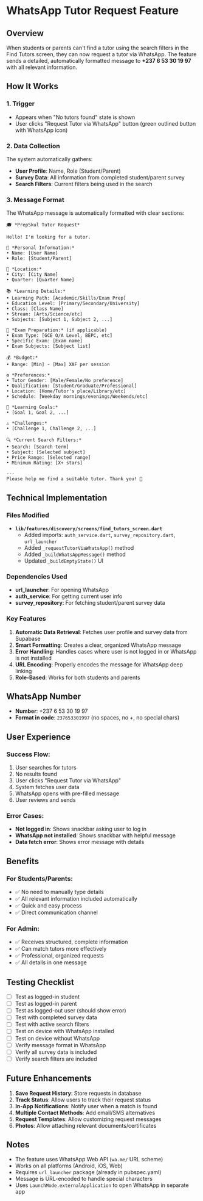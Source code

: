 # WhatsApp Tutor Request Feature

## Overview
When students or parents can't find a tutor using the search filters in the Find Tutors screen, they can now request a tutor via WhatsApp. The feature sends a detailed, automatically formatted message to **+237 6 53 30 19 97** with all relevant information.

## How It Works

### 1. **Trigger**
- Appears when "No tutors found" state is shown
- User clicks "Request Tutor via WhatsApp" button (green outlined button with WhatsApp icon)

### 2. **Data Collection**
The system automatically gathers:
- **User Profile**: Name, Role (Student/Parent)
- **Survey Data**: All information from completed student/parent survey
- **Search Filters**: Current filters being used in the search

### 3. **Message Format**
The WhatsApp message is automatically formatted with clear sections:

```
🎓 *PrepSkul Tutor Request*

Hello! I'm looking for a tutor.

👤 *Personal Information:*
• Name: [User Name]
• Role: [Student/Parent]

📍 *Location:*
• City: [City Name]
• Quarter: [Quarter Name]

📚 *Learning Details:*
• Learning Path: [Academic/Skills/Exam Prep]
• Education Level: [Primary/Secondary/University]
• Class: [Class Name]
• Stream: [Arts/Science/etc]
• Subjects: [Subject 1, Subject 2, ...]

📝 *Exam Preparation:* (if applicable)
• Exam Type: [GCE O/A Level, BEPC, etc]
• Specific Exam: [Exam name]
• Exam Subjects: [Subject list]

💰 *Budget:*
• Range: [Min] - [Max] XAF per session

⚙️ *Preferences:*
• Tutor Gender: [Male/Female/No preference]
• Qualification: [Student/Graduate/Professional]
• Location: [Home/Tutor's place/Library/etc]
• Schedule: [Weekday mornings/evenings/Weekends/etc]

🎯 *Learning Goals:*
• [Goal 1, Goal 2, ...]

⚠️ *Challenges:*
• [Challenge 1, Challenge 2, ...]

🔍 *Current Search Filters:*
• Search: [Search term]
• Subject: [Selected subject]
• Price Range: [Selected range]
• Minimum Rating: [X+ stars]

---
Please help me find a suitable tutor. Thank you! 🙏
```

## Technical Implementation

### Files Modified
- **`lib/features/discovery/screens/find_tutors_screen.dart`**
  - Added imports: `auth_service.dart`, `survey_repository.dart`, `url_launcher`
  - Added `_requestTutorViaWhatsApp()` method
  - Added `_buildWhatsAppMessage()` method
  - Updated `_buildEmptyState()` UI

### Dependencies Used
- **url_launcher**: For opening WhatsApp
- **auth_service**: For getting current user info
- **survey_repository**: For fetching student/parent survey data

### Key Features
1. **Automatic Data Retrieval**: Fetches user profile and survey data from Supabase
2. **Smart Formatting**: Creates a clear, organized WhatsApp message
3. **Error Handling**: Handles cases where user is not logged in or WhatsApp is not installed
4. **URL Encoding**: Properly encodes the message for WhatsApp deep linking
5. **Role-Based**: Works for both students and parents

## WhatsApp Number
- **Number**: +237 6 53 30 19 97
- **Format in code**: `237653301997` (no spaces, no +, no special chars)

## User Experience

### Success Flow:
1. User searches for tutors
2. No results found
3. User clicks "Request Tutor via WhatsApp"
4. System fetches user data
5. WhatsApp opens with pre-filled message
6. User reviews and sends

### Error Cases:
- **Not logged in**: Shows snackbar asking user to log in
- **WhatsApp not installed**: Shows snackbar with helpful message
- **Data fetch error**: Shows error message with details

## Benefits

### For Students/Parents:
- ✅ No need to manually type details
- ✅ All relevant information included automatically
- ✅ Quick and easy process
- ✅ Direct communication channel

### For Admin:
- ✅ Receives structured, complete information
- ✅ Can match tutors more effectively
- ✅ Professional, organized requests
- ✅ All details in one message

## Testing Checklist

- [ ] Test as logged-in student
- [ ] Test as logged-in parent
- [ ] Test as logged-out user (should show error)
- [ ] Test with completed survey data
- [ ] Test with active search filters
- [ ] Test on device with WhatsApp installed
- [ ] Test on device without WhatsApp
- [ ] Verify message format in WhatsApp
- [ ] Verify all survey data is included
- [ ] Verify search filters are included

## Future Enhancements

1. **Save Request History**: Store requests in database
2. **Track Status**: Allow users to track their request status
3. **In-App Notifications**: Notify user when a match is found
4. **Multiple Contact Methods**: Add email/SMS alternatives
5. **Request Templates**: Allow customizing request messages
6. **Photos**: Allow attaching relevant documents/certificates

## Notes

- The feature uses WhatsApp Web API (`wa.me/` URL scheme)
- Works on all platforms (Android, iOS, Web)
- Requires `url_launcher` package (already in pubspec.yaml)
- Message is URL-encoded to handle special characters
- Uses `LaunchMode.externalApplication` to open WhatsApp in separate app

